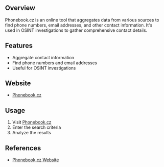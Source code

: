 ## Overview
Phonebook.cz is an online tool that aggregates data from various sources to find phone numbers, email addresses, and other contact information. It's used in OSINT investigations to gather comprehensive contact details.

## Features
- Aggregate contact information
- Find phone numbers and email addresses
- Useful for OSINT investigations

## Website
- [Phonebook.cz](https://phonebook.cz/)

## Usage
1. Visit [Phonebook.cz](https://phonebook.cz/)
2. Enter the search criteria
3. Analyze the results

## References
- [Phonebook.cz Website](https://phonebook.cz/)

